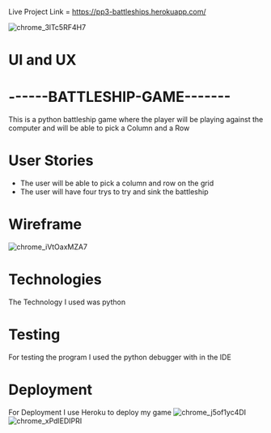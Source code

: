 Live Project Link = https://pp3-battleships.herokuapp.com/

![chrome_3lTc5RF4H7](https://user-images.githubusercontent.com/43074374/167611433-a6d446aa-1f9b-434d-8496-f252a915a67d.png)

# UI and UX

# ------BATTLESHIP-GAME-------
  This is a python battleship game where the player will be playing against the computer and will be able to pick a Column and a Row

# User Stories
 - The user will be able to pick a column and row on the grid 
 - The user will have four trys to try and sink the battleship

 # Wireframe 
![chrome_iVtOaxMZA7](https://user-images.githubusercontent.com/43074374/167574014-1eced650-cad3-4ad2-b43f-1a7eaf942348.png)

# Technologies
  The Technology I used was python

# Testing
  For testing the program I used the python debugger with in the IDE

# Deployment
  For Deployment I use Heroku to deploy my game
  ![chrome_j5of1yc4DI](https://user-images.githubusercontent.com/43074374/167611018-f8601bb8-2a94-428e-a663-bc1b75cebeec.png)
  ![chrome_xPdlEDIPRI](https://user-images.githubusercontent.com/43074374/167611139-12558fd4-50c5-454a-b005-766adfa8b57a.png)

